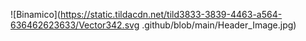 ![Binamico](https://static.tildacdn.net/tild3833-3839-4463-a564-636462623633/Vector342.svg .github/blob/main/Header_Image.jpg)
